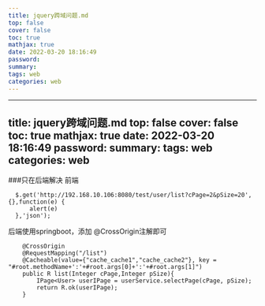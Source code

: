 ```yaml
---
title: jquery跨域问题.md
top: false
cover: false
toc: true
mathjax: true
date: 2022-03-20 18:16:49
password:
summary:
tags: web
categories: web
---
```

---
title: jquery跨域问题.md
top: false
cover: false
toc: true
mathjax: true
date: 2022-03-20 18:16:49
password:
summary:
tags: web
categories: web
---
###只在后端解决
前端
~~~
  $.get('http://192.168.10.106:8080/test/user/list?cPage=2&pSize=20',{},function(e) {
      alert(e)
  },'json');
~~~

后端使用springboot，添加    @CrossOrigin注解即可
~~~
    @CrossOrigin
    @RequestMapping("/list")
    @Cacheable(value={"cache_cache1","cache_cache2"}, key = "#root.methodName+':'+#root.args[0]+':'+#root.args[1]")
    public R list(Integer cPage,Integer pSize){
        IPage<User> userIPage = userService.selectPage(cPage, pSize);
        return R.ok(userIPage);
    }

~~~
